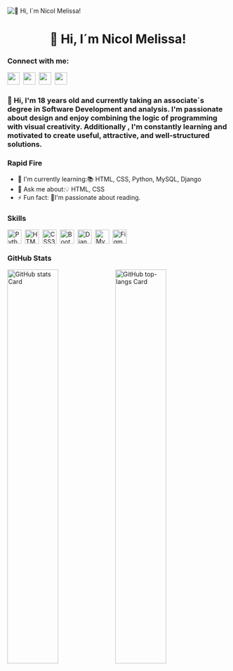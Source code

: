 ![👋 Hi, I´m Nicol Melissa! ](https://images-wixmp-ed30a86b8c4ca887773594c2.wixmp.com/f/c83c004e-1370-4756-88e5-4071de797088/dgdq8br-09cc7ad6-a021-47a5-b0e0-917b12b0f7a7.gif?token=eyJ0eXAiOiJKV1QiLCJhbGciOiJIUzI1NiJ9.eyJzdWIiOiJ1cm46YXBwOjdlMGQxODg5ODIyNjQzNzNhNWYwZDQxNWVhMGQyNmUwIiwiaXNzIjoidXJuOmFwcDo3ZTBkMTg4OTgyMjY0MzczYTVmMGQ0MTVlYTBkMjZlMCIsIm9iaiI6W1t7InBhdGgiOiJcL2ZcL2M4M2MwMDRlLTEzNzAtNDc1Ni04OGU1LTQwNzFkZTc5NzA4OFwvZGdkcThici0wOWNjN2FkNi1hMDIxLTQ3YTUtYjBlMC05MTdiMTJiMGY3YTcuZ2lmIn1dXSwiYXVkIjpbInVybjpzZXJ2aWNlOmZpbGUuZG93bmxvYWQiXX0.tqRMtE-b2QiI2nnefNxSDMJvZCcYqFmq2ccg_Xfzqb8)

<div id="toc">
  <ul align="center" style="list-style: none">
    <summary>
      <h1>
        👋 Hi, I´m Nicol Melissa! 
      </h1>
    </summary>
  </ul>
</div>

<h3 align="left">Connect with me:</h3>
<p align="left">
<a href="nicolm_jimenez@soy.sena.edu.co" target="_blank"><img src="https://img.shields.io/badge/Gmail-D14836?style=for-the-badge&logo=gmail&logoColor=white" height="28" style="margin-right: 4px"></a> 
<a href="https://www.facebook.com/https://www.facebook.com/share/15bQBpsM1V/" target="_blank"><img src="https://img.shields.io/badge/Facebook-1877F2?style=for-the-badge&logo=facebook&logoColor=white" height="28" style="margin-right: 4px"></a> <a href="https://github.com/https://github.com/Nicol333/Nicol-Melissa" target="_blank"><img src="https://img.shields.io/badge/GitHub-100000?style=for-the-badge&logo=github&logoColor=white" height="28" style="margin-right: 4px"></a>
<a href="https://www.instagram.com/https://www.instagram.com/nicoolmelissajimenez?igsh=Ymc3ejJ4aGM2Nnlt" target="_blank"><img src="https://img.shields.io/badge/Instagram-E4405F?style=for-the-badge&logo=instagram&logoColor=white" height="28" style="margin-right: 4px"></a></p>

<h3 align="left">🚀 Hi, I'm 18 years old and currently taking an associate´s degree in Software Development and analysis. I'm passionate about design and enjoy combining the logic of programming with visual creativity. Additionally , I'm constantly learning and motivated to create useful, attractive, and well-structured solutions.</h3>

<h3 align="left">Rapid Fire</h3>

- 🌱 I'm currently learning:📚 HTML, CSS, Python, MySQL, Django
- 💬 Ask me about:💡 HTML, CSS
- ⚡ Fun fact: 🎢I'm passionate about reading.

 <h3 align="left">Skills</h3>

<div style="display: flex; flex-wrap: wrap; gap: 4px; justify-content: left;">
<img src="https://cdn.jsdelivr.net/gh/devicons/devicon/icons/python/python-original.svg" height="32" alt="Python" style="margin-right: 4px"> 
<img src="https://cdn.jsdelivr.net/gh/devicons/devicon@latest/icons/html5/html5-original-wordmark.svg" height="32" alt="HTML5" style="margin-right: 4px">
<img src="https://cdn.jsdelivr.net/gh/devicons/devicon@latest/icons/css3/css3-original-wordmark.svg" height="32" alt="CSS3" style="margin-right: 4px">
<img src="https://cdn.jsdelivr.net/gh/devicons/devicon/icons/bootstrap/bootstrap-original.svg" height="32" alt="Bootstrap" style="margin-right: 4px">
<img src="https://cdn.jsdelivr.net/gh/devicons/devicon@latest/icons/django/django-plain.svg" height="32" alt="Django" style="margin-right: 4px">
<img src="https://cdn.jsdelivr.net/gh/devicons/devicon@latest/icons/mysql/mysql-original-wordmark.svg" height="32" alt="MySQL" style="margin-right: 4px">
<img src="https://cdn.jsdelivr.net/gh/devicons/devicon@latest/icons/figma/figma-original.svg" height="32" alt="Figma" style="margin-right: 4px"></div>

 <h3 align="left">GitHub Stats</h3>

<p align="left">
  <img width="48%" src="https://github-readme-stats.vercel.app/api?username=Nicol333&theme=react&hide_title=false&hide_rank=false&show_icons=false&include_all_commits=false&count_private=true&line_height=23" alt="GitHub stats Card" />
  <img width="48%" src="https://github-readme-stats.vercel.app/api/top-langs?username=Nicol333&theme=react&hide_title=false&layout=compact&langs_count=6&hide_progress=false&card_width=400" alt="GitHub top-langs Card" />
</p>
